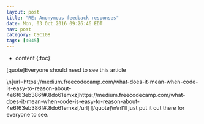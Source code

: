 ```yaml
---
layout: post
title: "RE: Anonymous feedback responses"
date: Mon, 03 Oct 2016 09:26:46 EDT
nav: post
category: CSC108
tags: [4045]
---
```


* content
{:toc}

[quote]Everyone should need to see this article
<!-- more -->
<p>\n[url=https://medium.freecodecamp.com/what-does-it-mean-when-code-is-easy-to-reason-about-4e6f63eb386f#.8do61emxz]https://medium.freecodecamp.com/what-does-it-mean-when-code-is-easy-to-reason-about-4e6f63eb386f#.8do61emxz[/url] [/quote]\n\nI'll just put it out there for everyone to see.</p>
